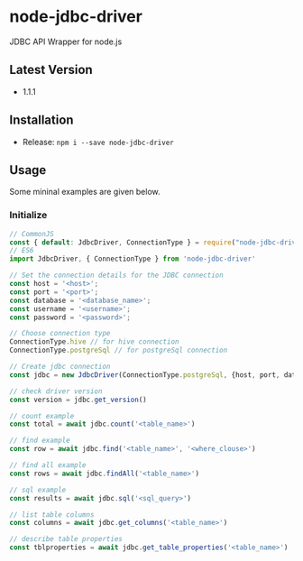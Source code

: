 # node-jdbc-driver
JDBC API Wrapper for node.js

## Latest Version
- 1.1.1

## Installation
- Release: ```npm i --save node-jdbc-driver```

## Usage
Some mininal examples are given below.

### Initialize
```javascript
// CommonJS
const { default: JdbcDriver, ConnectionType } = require("node-jdbc-driver")
// ES6
import JdbcDriver, { ConnectionType } from 'node-jdbc-driver'

// Set the connection details for the JDBC connection
const host = '<host>';
const port = '<port>';
const database = '<database_name>';
const username = '<username>';
const password = '<password>';

// Choose connection type
ConnectionType.hive // for hive connection
ConnectionType.postgreSql // for postgreSql connection

// Create jdbc connection
const jdbc = new JdbcDriver(ConnectionType.postgreSql, {host, port, database, username, password})

// check driver version
const version = jdbc.get_version()

// count example
const total = await jdbc.count('<table_name>')

// find example
const row = await jdbc.find('<table_name>', '<where_clouse>')

// find all example
const rows = await jdbc.findAll('<table_name>')

// sql example
const results = await jdbc.sql('<sql_query>')

// list table columns
const columns = await jdbc.get_columns('<table_name>')

// describe table properties
const tblproperties = await jdbc.get_table_properties('<table_name>')
```




